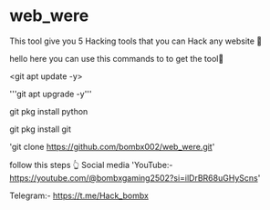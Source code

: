 # web_were
This tool give you 5 Hacking tools that you can Hack any website 👾

hello here you can use this commands to to get the tool👾

<git apt update -y>

'''git apt upgrade -y'''

git pkg install python

git pkg install git

'git clone https://github.com/bombx002/web_were.git'

follow this steps 👆
Social media
'YouTube:- https://youtube.com/@bombxgaming2502?si=ilDrBR68uGHyScns'

Telegram:- https://t.me/Hack_bombx
